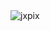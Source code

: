 <html lang="en">
<head>
    <meta charset="UTF-8">
    <meta name="viewport" content="width=device-width, initial-scale=1.0">
    <link rel="stylesheet" href="styles.css">
</head>
<body>

<div class="header">
    <img src="https://github-readme-stats.vercel.app/api?username=ryzhenkahvh&show_icons=true&theme=radical" alt="jxpix" />
</div>



</body>
</html>
